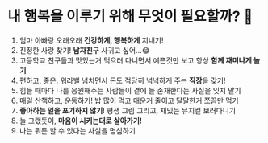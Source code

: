# **내 행복을 이루기 위해 무엇이 필요할까?** 🥰

1. 엄마 아빠랑 오래오래 **건강하게, 행복하게** 지내기!
2. 진정한 사랑 찾기! **남자친구** 사귀고 싶어...😂
3. 고등학교 친구들과 맛있는거 먹으러 다니면서 예쁜것만 보고 항상 **함께 재미나게 놀기**
4. 편하고, 좋은. 워라밸 넘치면서 돈도 적당히 넉넉하게 주는 **직장**을 갖기!
5. 힘들 때마다 나를 응원해주는 사람들이 곁에 늘 존재한다는 사실을 잊지 말기
6. 매일 산책하고, 운동하기! 밥 많이 먹고 매운거 줄이고 달달한거 쪼끔만 먹기
7. **좋아하는 일을 포기하지 않기**! 평생 그림 그리고, 재밌는 뮤지컬 보러다니기
8. 늘 그랬듯이, **마음이 시키는대로 살아가기!**
9. 나는 뭐든 할 수 있다는 사실을 명심하기